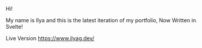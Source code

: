 Hi!

My name is Ilya and this is the latest iteration of my portfolio, Now Written in Svelte!

Live Version
https://www.ilyag.dev/
